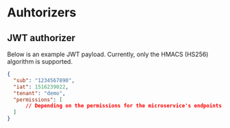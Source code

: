 # Auhtorizers

## JWT authorizer

Below is an example JWT payload. Currently, only the HMACS (HS256) algorithm is supported.

```json
{
  "sub": "1234567890",
  "iat": 1516239022,
  "tenant": "demo",
  "permissions": [
      // Depending on the permissions for the microservice's endpoints.
  ]
}
```
